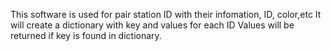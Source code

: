 This software is used for pair station ID with their infomation, ID, color,etc
It will create a dictionary with key and values for each ID
Values will be returned if key is found in dictionary.
